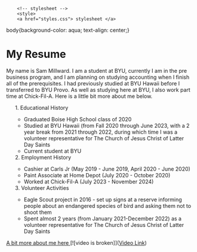 
<html>
    <head>
        <title>Sam's Resume</title>
      
        <!-- stylesheet -->
        <style>
        <a href="styles.css"> stylesheet </a>
body{background-color: aqua;
text-align: center;}
</style>
    </head>
    <body>
        <div class="container">
          <h1>My Resume</h1>
          <p>My name is Sam Millward. I am a student at BYU, currently I am in the pre business program, and I am planning on studying accounting when I finish all of the prerequisites. I had previously studied at BYU Hawaii before I transferred to BYU Provo. As well as studying here at BYU, I also work part time at Chick-Fil-A. Here is a little bit more about me below.</p>
        </div>
      <ol>
      1. Educational History
      <ul>
      <li>Graduated Boise High School class of 2020</li>
      <li>Studied at BYU Hawaii (from Fall 2020 through June 2023, with a 2 year break from 2021 through 2022, during which time I was a volunteer representative for The Church of Jesus Christ of Latter Day Saints</li>
      <li>Current student at BYU</li>
      </ul>
      2. Employment History
      <ul>
      <li>Cashier at Carls Jr (May 2019 - June 2019, April 2020 - June 2020)</li>
      <li>Paint Associate at Home Depot (July 2020 - October 2020)</li>
      <li>Worked at Chick-Fil-A (July 2023 - November 2024)</li>
      </ul>
      3. Volunteer Activities
      <ul>
      <li>Eagle Scout project in 2016 - set up signs at a reserve informing people about an endangered species of bird and asking them not to shoot them</li>
      <li>Spent almost 2 years (from January 2021-December 2022) as a volunteer              representative for The Church of Jesus Christ of Latter Day Saints</li>
      </ul>
      </ol>
    <a href="http://127.0.0.1:5500/myfinalproject.html">A bit more about me here </a>
[![video is broken]]([Video Link](https://youtu.be/Q2csjyid7c8?si=EaD5A4XAkgcSefz7))
    </body>

